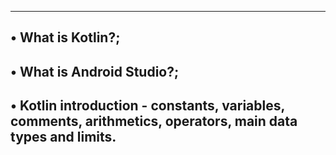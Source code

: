 -------------------------------------------------------------------------------
• What is Kotlin?;
----------------------------------------------------------------------------------------------------------------
• What is Android Studio?;
----------------------------------------------------------------------------------------------------------------
• Kotlin introduction - constants, variables, comments, arithmetics, operators, main data types and limits.
-------------------------------------------------------------------------------------------------------------------
